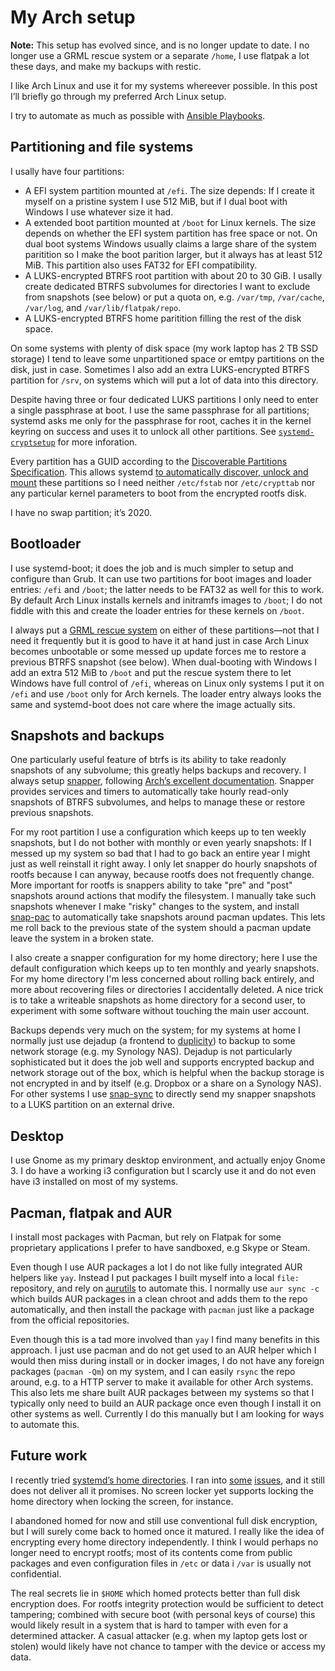 # My Arch setup

**Note:** This setup has evolved since, and is no longer update to date.
I no longer use a GRML rescue system or a separate `/home`, I use flatpak a lot these days, and make my backups with restic.

I like Arch Linux and use it for my systems whereever possible. In this post I’ll briefly go through my preferred Arch Linux setup.

<!--more-->

I try to automate as much as possible with [Ansible Playbooks](https://github.com/swsnr/dotfiles/tree/9916a93e9a3cb23bd1c805fa3b364255d85a800c/playbooks).

## Partitioning and file systems

I usally have four partitions:

* A EFI system partition mounted at `/efi`. The size depends: If I create it myself on a pristine system I use 512 MiB, but if I dual boot with Windows I use whatever size it had.
* A extended boot partition mounted at `/boot` for Linux kernels. The size depends on whether the EFI system partition has free space or not. On dual boot systems Windows usually claims a large share of the system paritition so I make the boot parition larger, but it always has at least 512 MiB. This partition also uses FAT32 for EFI compatibility.
* A LUKS-encrypted BTRFS root partition with about 20 to 30 GiB. I usally create dedicated BTRFS subvolumes for directories I want to exclude from snapshots (see below) or put a quota on, e.g.  `/var/tmp`, `/var/cache`, `/var/log`, and `/var/lib/flatpak/repo`.
* A LUKS-encrypted BTRFS home paritition filling the rest of the disk space.

On some systems with plenty of disk space (my work laptop has 2 TB SSD storage) I tend to leave some unpartitioned space or emtpy partitions on the disk, just in case. Sometimes I also add an extra LUKS-encrypted BTRFS partition for `/srv`, on systems which will put a lot of data into this directory.

Despite having three or four dedicated LUKS partitions I only need to enter a single passphrase at boot.  I use the same passphrase for all partitions; systemd asks me only for the passphrase for root, caches it in the kernel keyring on success and uses it to unlock all other partitions. See [`systemd-cryptsetup`](https://www.freedesktop.org/software/systemd/man/systemd-cryptsetup@.service.html) for more inforation.

Every partition has a GUID according to the [Discoverable Partitions Specification](https://systemd.io/DISCOVERABLE_PARTITIONS/). This allows systemd [to automatically discover, unlock and mount](https://www.freedesktop.org/software/systemd/man/systemd-gpt-auto-generator.html#) these partitions so I need neither `/etc/fstab` nor `/etc/crypttab` nor any particular kernel parameters to boot from the encrypted rootfs disk.

I have no swap partition; it’s 2020.

## Bootloader

I use systemd-boot; it does the job and is much simpler to setup and configure than Grub. It can use two partitions for boot images and loader entries: `/efi` and `/boot`; the latter needs to be FAT32 as well for this to work.
By default Arch Linux installs kernels and initramfs images to `/boot`; I do not fiddle with this and create the loader entries for these kernels on `/boot`.

I always put a [GRML rescue system](https://wiki.archlinux.org/index.php/Systemd-boot#Grml_on_ESP) on either of these partitions—not that I need it frequently but it is good to have it at hand just in case Arch Linux becomes unbootable or some messed up update forces me to restore a previous BTRFS snapshot (see below). When dual-booting with Windows I add an extra 512 MiB to `/boot` and put the rescue system there to let Windows have full control of `/efi`, whereas on Linux only systems I put it on `/efi` and use `/boot` only for Arch kernels. The loader entry always looks the same and systemd-boot does not care where the image actually sits.

## Snapshots and backups

One particularly useful feature of btrfs is its ability to take readonly snapshots of any subvolume; this greatly helps backups and recovery. I always setup [snapper](https://github.com/openSUSE/snapper), following [Arch’s excellent documentation](https://wiki.archlinux.org/index.php/Snapper). Snapper provides services and timers to automatically take hourly read-only snapshots of BTRFS subvolumes, and helps to manage these or restore previous snapshots.

For my root partition I use a configuration which keeps up to ten weekly snapshots, but I do not bother with monthly or even yearly snapshots:  If I messed up my system so bad that I had to go back an entire year I might just as well reinstall it right away. I only let snapper do hourly snapshots of rootfs because I can anyway, because rootfs does not frequently change. More important for rootfs is snappers ability to take "pre" and "post" snapshots around actions that modify the filesystem. I manually take such snapshots whenever I make "risky" changes to the system, and install [snap-pac](https://github.com/wesbarnett/snap-pac) to automatically take snapshots around pacman updates. This lets me roll back to the previous state of the system should a pacman update leave the system in a broken state.

I also create a snapper configuration for my home directory; here I use the default configuration which keeps up to ten monthly and yearly snapshots. For my home directory I'm less concerned about rolling back entirely, and more about recovering files or directories I accidentally deleted. A nice trick is to take a writeable snapshots as home directory for a second user, to experiment with some software without touching the main user account.

Backups depends very much on the system; for my systems at home I normally just use dejadup (a frontend to [duplicity](https://www.nongnu.org/duplicity/)) to backup to some network storage (e.g. my Synology NAS). Dejadup is not particularly sophisticated but it does the job well and supports encrypted backup and network storage out of the box, which is helpful when the backup storage is not encrypted in and by itself (e.g. Dropbox or a share on a Synology NAS). For other systems I use [snap-sync](https://github.com/wesbarnett/snap-sync) to directly send my snapper snapshots to a LUKS partition on an external drive.

## Desktop

I use Gnome as my primary desktop environment, and actually enjoy Gnome 3.
I do have a working i3 configuration but I scarcly use it and do not even have i3 installed on most of my systems.

## Pacman, flatpak and AUR

I install most packages with Pacman, but rely on Flatpak for some proprietary applications I prefer to have sandboxed, e.g Skype or Steam.

Even though I use AUR packages a lot I do not like fully integrated AUR helpers like `yay`. Instead I put packages I built myself into a local `file:` repository, and rely on [aurutils](https://github.com/AladW/aurutils) to automate this. I normally use `aur sync -c` which builds AUR packages in a clean chroot and adds them to the repo automatically, and then install the package with `pacman` just like a package from the official repositories.

Even though this is a tad more involved than `yay` I find many benefits in this approach. I just use pacman and do not get used to an AUR helper which I would then miss during install or in docker images, I do not have any foreign packages (`pacman -Qm`) on my system, and I can easily `rsync` the repo around, e.g. to a HTTP server to make it available for other Arch systems. This also lets me share built AUR packages between my systems so that I typically only need to build an AUR package once even though I install it on other systems as well. Currently I do this manually but I am looking for ways to automate this.

## Future work

I recently tried [systemd’s home directories](https://systemd.io/HOME_DIRECTORY/). I ran into [some](https://bugs.archlinux.org/task/67658) [issues](https://gitlab.gnome.org/GNOME/gnome-keyring/-/issues/59), and it still does not deliver all it promises. No screen locker yet supports locking the home directory when locking the screen, for instance.

I abandoned homed for now and still use conventional full disk encryption, but I will surely come back to homed once it matured. I really like the idea of encrypting every home directory independently. I think I would perhaps no longer need to encrypt rootfs; most of its contents come from public packages and even configuration files in `/etc` or data i `/var` is usually not confidential.

The real secrets lie in `$HOME` which homed protects better than full disk encryption does. For rootfs integrity protection would be sufficient to detect tampering; combined with secure boot (with personal keys of course) this would likely result in a system that is hard to tamper with even for a determined attacker. A casual attacker (e.g. when my laptop gets lost or stolen) would likely have not chance to tamper with the device or access my data.

